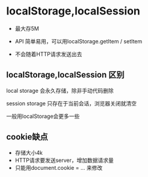 # localStorage,localSession 

- 最大存5M

- API 简单易用，可以用localStorage.getItem / setItem 
  
- 不会随着HTTP请求发送出去


## localStorage,localSession 区别
local storage 会永久存储，除非手动代码删除

session storage 只存在于当前会话，浏览器关闭就清空

一般用localStorage会更多一些


## cookie缺点

- 存储大小4k
- HTTP请求要发送server，增加数据请求量
- 只能用document.cookie = ... 来修改

